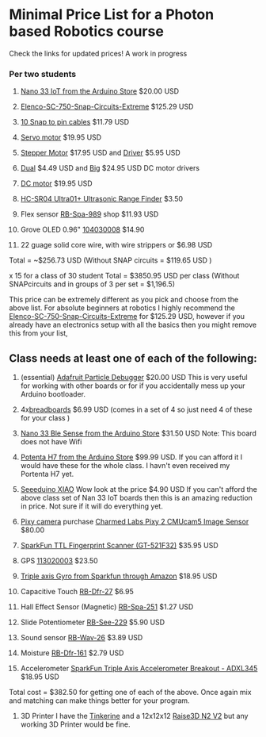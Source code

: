 # Minimal Price List for a Photon based Robotics course 

Check the links for updated prices!
A work in progress


### Per two students

1. [Nano 33 IoT from the Arduino Store](https://store.arduino.cc/usa/nano-33-iot-with-headers) $20.00 USD

1. [Elenco-SC-750-Snap-Circuits-Extreme](https://www.amazon.com/Snap-Circuits-SC-750-Electronics-Exploration/dp/B0002AHQWS/ref=sr_1_2?keywords=Elenco+SC-750+Snap+Circuits+Extreme+SC-750&qid=1581056501&sr=8-2)   $125.29 USD

1. [10 Snap to pin cables](https://www.amazon.com/Snap-Circuits-Project-Connectors-Expand/dp/B013DA8XH0/ref=sr_1_3?keywords=Snap+Circuits+SCJW10+Snap-to-Pin%2C+Project+Connectors&qid=1581056599&sr=8-3)   $11.79 USD

1. [Servo motor](https://www.pololu.com/product/1057) $19.95 USD

1. [Stepper Motor](https://www.pololu.com/product/1204) $17.95 USD and [Driver](https://www.pololu.com/product/2134) $5.95 USD

1. [Dual](https://www.pololu.com/product/2135) $4.49 USD and [Big](https://www.pololu.com/product/1451) $24.95 USD DC motor drivers

1. [DC motor](https://www.pololu.com/product/3225) $19.95 USD

1. [HC-SR04 Ultra01+ Ultrasonic Range Finder](https://www.robotshop.com/en/hc-sr04-ultra01-ultrasonic-range-finder.html)	$3.50


1. Flex sensor		[RB-Spa-989](http://www.robotshop.com/ca/en/22-10k-flexible-sensor.html)	shop	$11.93 USD


1. Grove OLED 0.96"	[104030008](http://www.seeedstudio.com/depot/Grove-OLED-Display-112-p-781.html)	$14.90

1. 22 guage solid core wire, with wire strippers or [](https://www.amazon.com/Elegoo-EL-CP-004-Multicolored-Breadboard-arduino/dp/B01EV70C78/ref=redir_mobile_desktop?_encoding=UTF8&aaxitk=Iz.FWQ4uOVXXqxgmxz3oLw&hsa_cr_id=4414025220401&ref_=sb_s_sparkle) $6.98 USD




Total =  ~$256.73 USD (Without SNAP circuits = $119.65 USD )

x 15 for a class of 30 student Total =  $3850.95 USD per class (Without SNAPcircuits and in groups of 3 per set  = $1,196.5)

This price can be extremely different as you pick and choose from the above list. For absolute beginners at robotics I highly recommend the [Elenco-SC-750-Snap-Circuits-Extreme](https://www.amazon.com/Snap-Circuits-SC-750-Electronics-Exploration/dp/B0002AHQWS/ref=sr_1_2?keywords=Elenco+SC-750+Snap+Circuits+Extreme+SC-750&qid=1581056501&sr=8-2)  for $125.29 USD, however if you already have an electronics setup with all the basics then you might remove this from your list,  


## Class needs at least one of each of the following:

1. (essential) [Adafruit Particle Debugger](https://www.adafruit.com/product/4001) $20.00 USD This is very useful for working with other boards or for if you accidentally mess up your Arduino bootloader.

1. 4x[breadboards](https://www.amazon.com/Pcs-MCIGICM-Points-Solderless-Breadboard/dp/B07PCJP9DY/ref=sr_1_5?keywords=breadboard&qid=1581186529&s=industrial&sr=1-5) $6.99 USD (comes in a set of 4 so just need 4 of these for your class )

1. [Nano 33 Ble Sense from the Arduino Store](https://store.arduino.cc/usa/nano-33-ble-sense-with-headers) $31.50 USD Note: This board does not have Wifi

1. [Potenta H7 from the Arduino Store](https://store.arduino.cc/usa/portenta-h7) $99.99 USD. If you can afford it I would have these for the whole class. I havn't even received my Portenta H7 yet.

1. [Seeeduino XIAO](https://www.seeedstudio.com/Seeeduino-XIAO-Arduino-Microcontroller-SAMD21-Cortex-M0+-p-4426.html) Wow look at the price $4.90 USD  If you can't afford the above class set of Nan 33 IoT boards then this is an amazing reduction in price. Not sure if it will do everything yet.

1. [Pixy camera](https://pixycam.com/) purchase [Charmed Labs Pixy 2 CMUcam5 Image Sensor](https://www.robotshop.com/ca/en/charmed-labs-pixy-2-cmucam5-image-sensor.html) $80.00

1. [SparkFun TTL Fingerprint Scanner (GT-521F32)](https://www.robotshop.com/en/sparkfun-ttl-fingerprint-scanner-gt-521f32.html)	$35.95 USD

1. GPS 	[113020003](http://www.seeedstudio.com/depot/Grove-GPS-p-959.html)	$23.50 


1. [Triple axis Gyro from Sparkfun through Amazon](https://www.amazon.com/Triple-Axis-Accelerometer-Breakout-ADXL362/dp/B00AEOGDFS/ref=sr_1_1?s=industrial&ie=UTF8&qid=1504075018&sr=1-1&keywords=SparkFun+Triple+Axis+Accelerometer+Breakout+%28ADXL362%29) $18.95 USD


1. Capacitive Touch	[RB-Dfr-27](	http://www.robotshop.com/en/at42qt1010-capacitive-touch-breakout.html)	$6.95

1. Hall Effect Sensor (Magnetic)		[RB-Spa-251](http://www.robotshop.com/ca/en/hall-effect-sensor.html)	$1.27 USD











1. Slide Potentiometer	[RB-See-229](	http://www.robotshop.com/ca/en/grove-slide-potentiometer.html)	$5.90 USD
1. Sound sensor	[RB-Wav-26](http://www.robotshop.com/ca/en/sound-sensor.html)	$3.89 USD
1. Moisture	[RB-Dfr-161](http://www.robotshop.com/en/dfrobot-moisture-sensor.html)	$2.79 USD
1. Accelerometer	[SparkFun Triple Axis Accelerometer Breakout - ADXL345](https://www.sparkfun.com/products/9836?_ga=2.77489493.1366997429.1581057712-1744618569.1572233255)	$18.95 USD




Total cost = $382.50 for getting one of each of the above. Once again mix and matching can make things better for your program. 





1. 3D Printer I have the [Tinkerine](https://store.tinkerine.com/) and a 12x12x12 [Raise3D N2 V2](https://www.amazon.com/Raise3D-Plus-Printer-Dual-Extruder/dp/B01N3982HD) but any working 3D Printer would be fine.





